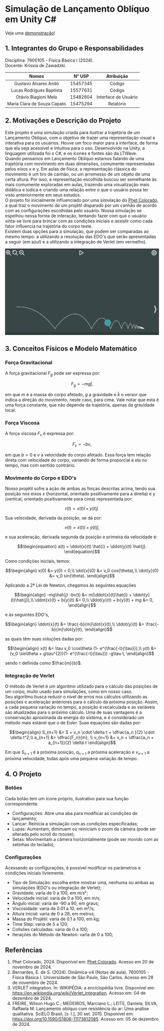 # Simulação de Lançamento Oblíquo em Unity C#

Veja uma [demonstração](https://otavio.fun/fisica)!

## 1. Integrantes do Grupo e Responsabilidades
Disciplina: 7600105 - Física Básica I (2024).\
Docente: Krissia de Zawadzki.

|Nomes | N° USP | Atribuição|
|:------:|:-------:|:-----------:|
|Gustavo Alvares Andó|15457345|Código|
|Lucas Rodrigues Baptista|15577631|Código|
|Otávio Biagioni Melo|15482604|Interface de Usuário|
|Maria Clara de Souza Capato|15475294|Relatório|

## 2. Motivações e Descrição do Projeto
Este projeto é uma simulação criada para ilustrar a trajetória de um Lançamento Oblíquo, com o objetivo de trazer uma representação visual e interativa para os usuários. Houve um foco maior para a interface, de forma que ela seja acessível e intuitiva para o uso. Desenvolvido na Unity, a linguagem utilizada foi o C#, e os ícones e fontes são da LTWave.\
Quando pensamos em Lançamento Oblíquo estamos falando de uma trajetória com movimento em duas dimensões, comumente representadas pelos eixos x e y. Em aulas de física, a representação clássica do movimento é um tiro de canhão, ou um arremesso de um objeto de uma certa altura. Por isso, a representação escolhida buscou ser semelhante às mais comumente exploradas em aulas, trazendo uma visualização mais didática e lúdica e criando uma relação entre o que o usuário possa ter visto anteriormente em seus estudos.\
O projeto foi inicialmente influenciado por uma simulação do [Phet Colorado](https://phet.colorado.edu/pt_BR/simulations/projectile-motion), a qual traz o movimento de um projétil disparado por um canhão de acordo com as configurações escolhidas pelo usuário. Nossa simulação se espelhou nessa forma de interação, tentando fazer com que o usuário sinta-se livre para brincar com as condições iniciais e assistir como cada fator influencia na trajetória do corpo teste. \
Existem duas opções para a simulação, que podem ser comparadas ao mesmo tempo: a utilizando a resolução das EDO's que serão apresentadas a seguir (em azul) e a utilizando a integração de Verlet (em vermelho).
<p align="center">
  <img src="imagens/Demonstracao1.png" alt="Descrição da imagem">
  <br>
</p>
<!-- fotinho do projeto -->

## 3. Conceitos Físicos e Modelo Matemático
### Força Gravitacional
A força gravitacional $F_g$ pode ser expressa por:

$$\begin{equation}
F_g = -mg \hat{j},
\end{equation}$$

em que $m$ é a massa do corpo afetado, $g$ a gravidade e $\hat{k}$ o versor que indica a direção do movimento, neste caso, para cima. Vale notar que esta é uma força constante, que não depende da trajetória, apenas da gravidade local.

### Força Viscosa
A força viscosa $F_v$ é expressa por:

$$\begin{equation}
F_v = -bv,
\end{equation}$$

em que $b>0$ e $v$ a velocidade do corpo afetado. Essa força tem relação direta com velocidade do corpo, variando de forma proporcial à ela no tempo, mas com sentido contrário.

### Movimento do Corpo e EDO's
Nosso projétil sofre a ação de ambas as forças descritas acima, tendo sua posição nos eixos $x$ (horizontal, orientado positivamente para a direita) e $y$ (vertical, orientado positivamente para cima) representada por:

$$\begin{equation}
r(t) = x(t) \hat{i} + y(t) \hat{j}.
\end{equation}$$

Sua velocidade, derivada da posição, se dá por:

$$\begin{equation}
v(t) = \dot{x}(t) \hat{i} + \dot{y}(t) \hat{j},
\end{equation}$$

e sua aceleração, derivada segunda da posição e primeira da velocidade é:

$$\begin{equation}
a(t) = \ddot{x}(t) \hat{i} + \ddot{y}(t) \hat{j}.
\end{equation}$$

Como condições iniciais, temos:

$$\begin{align}
x(0) &= y(0) = 0,\\
\dot{x}(0) &= v_0 cos(\theta),\\
\dot{y}(0) &= v_0 sin(\theta).
\end{align}$$

Aplicando a 2ª Lei de Newton, chegamos às seguintes equações

$$\begin{align}
-mg\hat{j} -bv(t) &= m(\ddot{x}(t)\hat{i} + \ddot{y}(t)\hat{j}),\\
\ddot{x}(t) + b{y}(t) &= 0,\\
\ddot{y}(t) + b{y}(t) + mg &= 0,
\end{align}$$

e às seguintes EDO's,

$$\begin{align}
\ddot{x}(t) &= \frac{-b}{m}\dot{x}(t),\\
\ddot{y}(t) &= \frac{-b}{m}\dot{y}(t),
\end{align}$$

as quais têm suas soluções dadas por:

$$\begin{align}
x(t) &= \tau v_0 \cos\theta (1- e^{\frac{-t}{\tau}}),\\
y(t) &= (v_0 \sin\theta + g\tau^{2})(1- e^{\frac{-t}{\tau}}) -g\tau t,
\end{align}$$

sendo $\tau$ definida como $\frac{m}{b}$.

### Integração de Verlet
O método de Verlet é um algoritmo utilizado para o cálculo das posições de um corpo, muito usado para simulações, como em nosso caso.\
Seu algoritmo busca reduzir o nível de erros nos cálculos utilizando as posições e aceleração anteriores para o cálculo da próxima posição. Assim, a cada pequena variação no tempo, a posição é recalculada e as variáveis são atualizadas para o próximo cálculo. Uma de suas vantagens é a conservação aproximada da energia do sistema, e é considerado um método mais estável que o de Euler. Suas equações são dadas por:

$$\begin{align}
S_{n+1} &= S + v_n \cdot \delta t + \dfrac{a_n }{2} \cdot \delta t^2,\\
a_{n+1} &= \dfrac{F_n}{m}, \\
v_{n+1} &= v_n + \dfrac{a_n + a_{n+1}}{2} \delta t
\end{align}$$

Em que $S_{n+1}$ é a próxima posição, $a_{n+1}$ a próxima aceleração e $v_{n+1}$ a próxima velocidade, todas após uma pequena variação de tempo.

## 4. O Projeto
<!-- Como acessar o projeto -->
### Botões
Cada botão tem um ícone próprio, ilustrativo para sua função correspondente.
* Configurações: Abre uma aba para modificar as condições de lançamento;
* Lançar: Reinicia a simulação com as condições especificadas;
* Lupas: Aumentam, diminuem ou reiniciam o zoom da câmera (pode ser alterado pelo scroll do mouse);
* Setas: Movimentam a câmera horizontalmente (pode ser movido com as setinhas do teclado);

<!-- Print só dos botões 
<p align="center">
  <img src="imagens/Botoes.png" alt="Descrição da imagem">
  <br>
</p>
-->

### Configurações
Acessando as configurações, é possível modificar os parâmetros e condições iniciais livremente.
* Tipo de Simulação: escolha entre mostrar uma, nenhuma ou ambas as simulações (EDO's ou integração de Verlet);
* Gravidade: varia de 0 a 100, em m/s²;
* Velocidade inicial: varia de 0 a 100, em m/s;
* Ângulo inicial: varia de -90 a 90, em graus;
* Viscosidade: varia de 0.01 a 10, em m²/s;
* Altura Inicial: varia de 0 a 28, em metros;
* Massa do Projétil: varia de 0.1 a 100, em kg;
* Time Step: varia de 5 a 120;
* Colisões calculadas: varia de 0 a 100;
* Iterações do Método de Newton: varia de 0 a 100;

<!-- Print só da barra de configurações aberta 
<p align="center">
  <img src="imagens/Config.png" alt="Descrição da imagem">
  <br>
</p>
-->

## Referências
1. Phet Colorado, 2024. Disponível em: [Phet Colorado](https://phet.colorado.edu/pt_BR/simulations/projectile-motion). Acesso em 20 de novembro de 2024.
2. Bernardes, E. de S. (2024). Dinâmica-v4 (Notas de aula). 7600105 - Física Básica I. Universidade de São Paulo, São Carlos. Acesso em 28 de novembro de 2024.
3. VERLET integration. In: WIKIPÉDIA: a enciclopédia livre. Disponível em: https://en.wikipedia.org/wiki/Verlet_integration. Acesso em: 04 de dezembro de 2024. 
4. FREIRE, Wilson Hugo C.; MEDEIROS, Marciano L.; LEITE, Daniela; SILVA, Raffaela M. Lançamento oblíquo com resistência do ar: Uma análise qualitativa. SciELO Brasil, [s. l.], 30 set. 2015. Disponível em: https://doi.org/10.1590/S1806-11173812085. Acesso em: 05 de dezembro de 2024.
